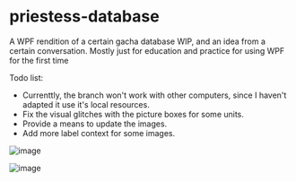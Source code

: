 # priestess-database
A WPF rendition of a certain gacha database WIP, and an idea from a certain conversation. 
Mostly just for education and practice for using WPF for the first time

Todo list:
- Currenttly, the branch won't work with other computers, since I haven't adapted it use it's local resources.
- Fix the visual glitches with the picture boxes for some units.
- Provide a means to update the images.
- Add more label context for some images.


![image](https://user-images.githubusercontent.com/124945749/219986093-88e7bd70-d31d-4b47-8871-5b3a9b317987.png)

![image](https://user-images.githubusercontent.com/124945749/219986674-7182b31d-c6ef-4e34-86ea-2b2eb4883167.png)


